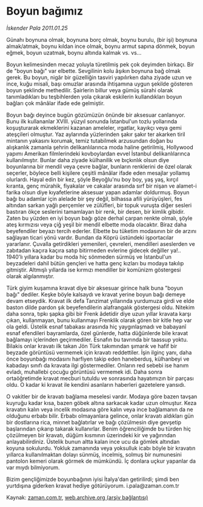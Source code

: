 # Boyun bağımız

*İskender Pala 2011.01.25*

<td class="columnist-detail">
<p>Günahı boynuna olmak, boynuna borç olmak, boynu burulu, (bir işi) boynuna almak/atmak, boynu kıldan ince olmak, boynu armut sapına dönmek, boyun eğmek, boyun uzatmak, boynu altında kalmak vs. vs...</p>
<p>
<div id="haberMetinDiv">
<p>Boyun kelimesinden mecaz yoluyla türetilmiş pek çok deyimden birkaçı. Bir de "boyun bağı" var elbette. Sevgilinin kolu âşıkın boynuna bağ olmak gerek. Bu boyun, nigâr bir güzelliğin tasviri yapılırken daha ziyade uzun ve ince, kuğu misali, başı omuzlar arasında ihtişamına uygun şekilde gösteren boyun şeklinde methedilir. Şairlerin billur veya gümüş sürahi olarak tanımladıkları bu teşbihlerden yola çıkarak eskilerin kullandıkları boyun bağları çok mânâlar ifade ede gelmiştir. 
<p>Boyun bağı deyince bugün gözümüzün önünde bir aksesuar canlanıyor. Bunu ilk kullananlar XVIII. yüzyıl sonunda İstanbul'un tozlu yollarında koşuşturarak ekmeklerini kazanan ameleler, ırgatlar, kayıkçı veya gemi ateşçileri olmuştur. Yaz aylarında yüzlerinden şakır şakır ter akarken tiril mintanın yakasını korumak, temiz tutabilmek arzusundan doğan bu alışkanlık zamanla şehrin delikanlılarınca moda haline getirilmiş, Hollywood yapımı Amerikan filmlerindeki kovboylardan evvel İstanbul delikanlılarınca kullanılmıştır. Bunlar daha ziyade külhanilik ve bıçkınlık olsun diye boyunlarına bir mendil veya çevre bağlar, bunların renklerini de özel olarak seçerler, böylece belli kişilere çeşitli mânâlar ifade eden mesajlar yollamış olurlardı. Hayal edin bir kez, şöyle Beyoğlu'nu boy boy, yaş yaş, kırçıl kıranta, genç mürahik, fiyakalar ve cakalar arasında sırf bir nişan ve alamet-i farika olsun diye kıyafetlerine aksesuar yapan adamlar doldurmuş. Boyun bağı bu adamlar için alelade bir şey değil, bilhassa afili yürüyüşleri, fes altından sarkan yağlı perçemler ve zülüfleri, bir topuk vuruşta diğer sesleri bastıran ökçe seslerini tamamlayan bir renk, bir desen, bir kimlik gibidir. Zaten bu yüzden en iyi boyun bağı göze derhal çarpan renkte olmalı, şöyle ateş kırmızısı veya çiğ yeşil bir mendil elbette moda olacaktır. Biraz daha beyefendiler beyazı tercih ederler. Elbette bu tüketim modasının bir de arzını sağlayan ticari yönü vardır. Bundan da Köprü üstündeki işportacılar yararlanır. Çuvalla getirdikleri yemenileri, çevreleri, mendilleri aseslerden ve zabıtadan kaçıra kaçıra satıp bitirmeden evlerine gidecek değiller ya!.. 1940'lı yıllara kadar bu moda hiç sönmeden sürmüş ve İstanbul'un beyzadeleri dahil bütün gençleri ve hatta genç kızları bu modaya takılıp gitmiştir. Altmışlı yıllarda ise kırmızı mendiller bir komünizm göstergesi olarak algılanmıştır.
<p>Türk giyim kuşamına kravat diye bir aksesuar girince halk buna "boyun bağı" dediler. Keşke böyle kalsaydı ve kravat yerine boyun bağı demeye devam etseydik. Kravat ilk defa Tanzimat yıllarında yurdumuza girdi ve elde baston dilde pardon şık beyefendilerin alafrangalık göstergesi oldu. Nitekim daha sonra, tıpkı şapka gibi bir Frenk âdetidir diye uzun yıllar kravata karşı çıkan, kullanmayan, bunu kullanmayı Frenklik olarak gören bir kitle hep var ola geldi. Üstelik esnaf tabakası arasında hiç yaygınlaşmadı ve babayanî esnaf efendileri bayramlarda, özel günlerde, hatta düğünlerde bile kravat bağlamayı içlerinden geçirmediler. Esnafın bu tavrında bir taassup yoktu. Bilakis onlar kravatı ilk takan Jön Türk takımından şımarık ve hafif bir beyzade görüntüsü vermemek için kravatı reddettiler. İşin ilginç yanı, daha önce boyunbağı modasını harfiyen takip eden haneberduş, külhanbeyi ve kabadayı sınıfı da kravata ilgi göstermediler. Onların red sebebi ise hanım evladı, muhallebi çocuğu görüntüsü vermemek idi. Daha sonra ortaöğretimde kravat mecburi tutuldu ve sonrasında hayatımızın bir parçası oldu. O kadar ki kravat ile kendini asanların haberleri gazetelere yansıdı.
<p>O vakitler bir de kravatı bağlama meselesi vardır. Modaya göre bazen tavşan kuyruğu kadar kısa, bazen göbek altına sarkacak kadar uzun olmuştur. Keza kravatın kalın veya incelik modasına göre kalın veya ince bağlamanın da ne olduğunu erbabı bilir. Erbabı olmayanlara gelince, onlar kravatı aldıkları gün bir dostlarına rica, minnet bağlatırlar ve bağı çözülmesin diye gevşetip başlarından çıkarıp takarak kullanırlar. Benim öğrenciliğimde bu türden hiç çözülmeyen bir kravatı, düğüm kısmının üzerindeki kir ve yağırından anlayabilirdiniz. Üstelik bunun altta kalan ince ucu da gömlek altından koyuna sokulurdu. Yokluk zamanında veya yoksulluk icabı böyle bir kravatın yıllarca kullanılmaktan dolayı sünmüş, incelmiş, solmuş bir numunesini pantolon kemeri olarak görmek de mümkündü. İç donlara uçkur yapanlar da var mıydı bilmiyorum.
<p>Bizim gençliğimizde boyunbağının iyisi İtalya'dan getirilirdi; şimdi ben yurtdışına giderken kravat hediye götürüyorum. i.pala@zaman.com.tr</p></p></p></p></p></div>
</p>
<a href="http://web.archive.org/web/20110128214711/mailto:i.pala@zaman.com.tr">
</a></td>

Kaynak: [zaman.com.tr](http://zaman.com.tr/yazar.do?yazino=1083780), [web.archive.org (arşiv bağlantısı)](http://web.archive.org/web/20110128214711/http://www.zaman.com.tr:80/yazar.do?yazino=1083780)
